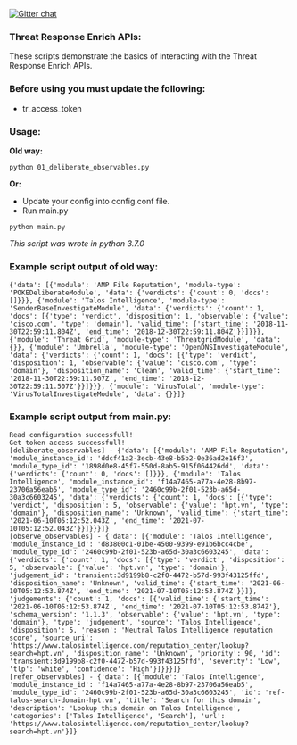 [![Gitter chat](https://img.shields.io/badge/gitter-join%20chat-brightgreen.svg)](https://gitter.im/CiscoSecurity/Threat-Response "Gitter chat")

### Threat Response Enrich APIs:

These scripts demonstrate the basics of interacting with the Threat Response Enrich APIs. 

### Before using you must update the following:
- tr_access_token

### Usage:
**Old way:**
```
python 01_deliberate_observables.py
```
**Or:**
- Update your config into config.conf file.
- Run main.py
```python3
python main.py
```
*This script was wrote in python 3.7.0*

### Example script output of old way: 
```
{'data': [{'module': 'AMP File Reputation', 'module-type': 'POKEDeliberateModule', 'data': {'verdicts': {'count': 0, 'docs': []}}}, {'module': 'Talos Intelligence', 'module-type': 'SenderBaseInvestigateModule', 'data': {'verdicts': {'count': 1, 'docs': [{'type': 'verdict', 'disposition': 1, 'observable': {'value': 'cisco.com', 'type': 'domain'}, 'valid_time': {'start_time': '2018-11-30T22:59:11.804Z', 'end_time': '2018-12-30T22:59:11.804Z'}}]}}}, {'module': 'Threat Grid', 'module-type': 'ThreatgridModule', 'data': {}}, {'module': 'Umbrella', 'module-type': 'OpenDNSInvestigateModule', 'data': {'verdicts': {'count': 1, 'docs': [{'type': 'verdict', 'disposition': 1, 'observable': {'value': 'cisco.com', 'type': 'domain'}, 'disposition_name': 'Clean', 'valid_time': {'start_time': '2018-11-30T22:59:11.507Z', 'end_time': '2018-12-30T22:59:11.507Z'}}]}}}, {'module': 'VirusTotal', 'module-type': 'VirusTotalInvestigateModule', 'data': {}}]}
```

### Example script output from main.py:
```
Read configuration successfull!
Get token access successfull!
[deliberate_observables] - {'data': [{'module': 'AMP File Reputation', 'module_instance_id': 'ddcf41a2-3ecb-43e8-b5b2-0e36ad2e16f3', 'module_type_id': '1898d0e8-45f7-550d-8ab5-915f064426dd', 'data': {'verdicts': {'count': 0, 'docs': []}}}, {'module': 'Talos Intelligence', 'module_instance_id': 'f14a7465-a77a-4e28-8b97-23706a56eab5', 'module_type_id': '2460c99b-2f01-523b-a65d-30a3c6603245', 'data': {'verdicts': {'count': 1, 'docs': [{'type': 'verdict', 'disposition': 5, 'observable': {'value': 'hpt.vn', 'type': 'domain'}, 'disposition_name': 'Unknown', 'valid_time': {'start_time': '2021-06-10T05:12:52.043Z', 'end_time': '2021-07-10T05:12:52.043Z'}}]}}}]}
[observe_observables] - {'data': [{'module': 'Talos Intelligence', 'module_instance_id': 'd83800c1-01be-4500-9399-e91b6bcc4cbe', 'module_type_id': '2460c99b-2f01-523b-a65d-30a3c6603245', 'data': {'verdicts': {'count': 1, 'docs': [{'type': 'verdict', 'disposition': 5, 'observable': {'value': 'hpt.vn', 'type': 'domain'}, 'judgement_id': 'transient:3d9199b8-c2f0-4472-b57d-993f43125ffd', 'disposition_name': 'Unknown', 'valid_time': {'start_time': '2021-06-10T05:12:53.874Z', 'end_time': '2021-07-10T05:12:53.874Z'}}]}, 'judgements': {'count': 1, 'docs': [{'valid_time': {'start_time': '2021-06-10T05:12:53.874Z', 'end_time': '2021-07-10T05:12:53.874Z'}, 'schema_version': '1.1.3', 'observable': {'value': 'hpt.vn', 'type': 'domain'}, 'type': 'judgement', 'source': 'Talos Intelligence', 'disposition': 5, 'reason': 'Neutral Talos Intelligence reputation score', 'source_uri': 'https://www.talosintelligence.com/reputation_center/lookup?search=hpt.vn', 'disposition_name': 'Unknown', 'priority': 90, 'id': 'transient:3d9199b8-c2f0-4472-b57d-993f43125ffd', 'severity': 'Low', 'tlp': 'white', 'confidence': 'High'}]}}}]}
[refer_observables] - {'data': [{'module': 'Talos Intelligence', 'module_instance_id': 'f14a7465-a77a-4e28-8b97-23706a56eab5', 'module_type_id': '2460c99b-2f01-523b-a65d-30a3c6603245', 'id': 'ref-talos-search-domain-hpt.vn', 'title': 'Search for this domain', 'description': 'Lookup this domain on Talos Intelligence', 'categories': ['Talos Intelligence', 'Search'], 'url': 'https://www.talosintelligence.com/reputation_center/lookup?search=hpt.vn'}]}
```